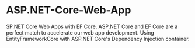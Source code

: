 # ASP.NET-Core-Web-App
SP.NET Core Web Apps with EF Core. ASP.NET Core and EF Core are a perfect match to accelerate our web app development. Using EntityFrameworkCore with ASP.NET Core's Dependency Injection container.

